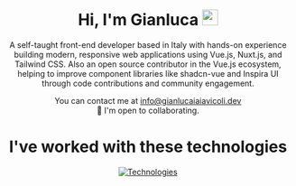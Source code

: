 <h1 align="center">
  Hi, I'm Gianluca
  <img src="https://media.giphy.com/media/hvRJCLFzcasrR4ia7z/giphy.gif" width="28">
</h1>

<p align="center">
A self-taught front-end developer based in Italy with hands-on experience building modern, responsive web applications using Vue.js, Nuxt.js, and Tailwind CSS. Also an open source contributor in the Vue.js ecosystem, helping to improve component libraries like shadcn-vue and Inspira UI through code contributions and community engagement.
</p>

<p align="center">
  You can contact me at <a href="mailto:info@gianlucaiaiavicoli.dev">info@gianlucaiaiavicoli.dev</a><br>
  🤝 I'm open to collaborating.
</p>

<h1 align="center">I've worked with these technologies</h1>
<p align="center">
  <a href="https://skills-icons.vercel.app">
    <img src="https://skills-icons.vercel.app/api/icons?theme=dark&i=nuxt,vue,pinia,js,ts,vite,vitest,css,tailwind,prisma,postgres,mysql,mongodb,sqlite,nodejs,prisma,py,django,git,github,githubactions,bash,linux,arch,vim,neovim,lua,aws,gcp,docker,nginx,vercel,cloudflare,npm,pnpm" alt="Technologies">
  </a>
</p>
